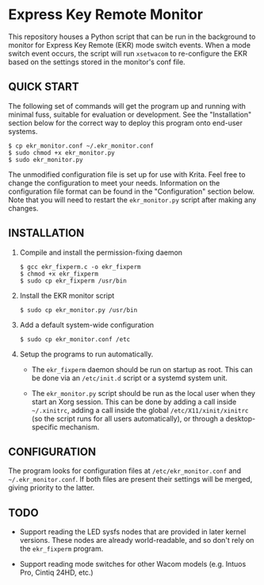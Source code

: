 # Express Key Remote Monitor

This repository houses a Python script that can be run in the background 
to monitor for Express Key Remote (EKR) mode switch events. When a mode 
switch event occurs, the script will run `xsetwacom` to re-configure the 
EKR based on the settings stored in the monitor's conf file.


## QUICK START

The following set of commands will get the program up and running with minimal 
fuss, suitable for evaluation or development. See the "Installation" section 
below for the correct way to deploy this program onto end-user systems.

    $ cp ekr_monitor.conf ~/.ekr_monitor.conf
    $ sudo chmod +x ekr_monitor.py
    $ sudo ekr_monitor.py

The unmodified configuration file is set up for use with Krita. Feel free to 
change the configuration to meet your needs. Information on the configuration 
file format can be found in the "Configuration" section below. Note that you 
will need to restart the `ekr_monitor.py` script after making any changes.


## INSTALLATION

1. Compile and install the permission-fixing daemon

       $ gcc ekr_fixperm.c -o ekr_fixperm
       $ chmod +x ekr_fixperm
       $ sudo cp ekr_fixperm /usr/bin

2. Install the EKR monitor script

       $ sudo cp ekr_monitor.py /usr/bin

3. Add a default system-wide configuration

       $ sudo cp ekr_monitor.conf /etc

4. Setup the programs to run automatically.

   * The `ekr_fixperm` daemon should be run on startup as root. This 
     can be done via an `/etc/init.d` script or a systemd system unit.

   * The `ekr_monitor.py` script should be run as the local user when 
     they start an Xorg session. This can be done by adding a call inside 
     `~/.xinitrc`, adding a call inside the global `/etc/X11/xinit/xinitrc`
     (so the script runs for all users automatically), or through a 
     desktop-specific mechanism.


## CONFIGURATION

The program looks for configuration files at `/etc/ekr_monitor.conf` and 
`~/.ekr_monitor.conf`. If both files are present their settings will be 
merged, giving priority to the latter.


## TODO

 * Support reading the LED sysfs nodes that are provided in later kernel
   versions. These nodes are already world-readable, and so don't rely 
   on the `ekr_fixperm` program.

  * Support reading mode switches for other Wacom models (e.g. Intuos Pro, 
    Cintiq 24HD, etc.)

